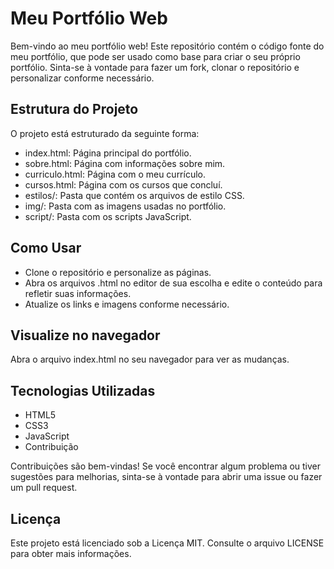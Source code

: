 # Meu Portfólio Web
Bem-vindo ao meu portfólio web! Este repositório contém o código fonte do meu portfólio, que pode ser usado como base para criar o seu próprio portfólio. Sinta-se à vontade para fazer um fork, clonar o repositório e personalizar conforme necessário.

## Estrutura do Projeto
O projeto está estruturado da seguinte forma:

- index.html: Página principal do portfólio.
- sobre.html: Página com informações sobre mim.
- curriculo.html: Página com o meu currículo.
- cursos.html: Página com os cursos que concluí.
- estilos/: Pasta que contém os arquivos de estilo CSS.
- img/: Pasta com as imagens usadas no portfólio.
- script/: Pasta com os scripts JavaScript.

## Como Usar

- Clone o repositório e personalize as páginas.
- Abra os arquivos .html no editor de sua escolha e edite o conteúdo para refletir suas informações.
- Atualize os links e imagens conforme necessário.

## Visualize no navegador

Abra o arquivo index.html no seu navegador para ver as mudanças.

## Tecnologias Utilizadas

- HTML5
- CSS3
- JavaScript
- Contribuição

Contribuições são bem-vindas! Se você encontrar algum problema ou tiver sugestões para melhorias, sinta-se à vontade para abrir uma issue ou fazer um pull request.

## Licença
Este projeto está licenciado sob a Licença MIT. Consulte o arquivo LICENSE para obter mais informações.
